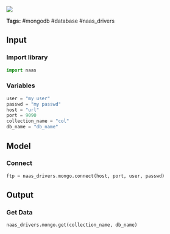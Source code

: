 <a href="https://app.naas.ai/user-redirect/naas/downloader?url=https://raw.githubusercontent.com/jupyter-naas/awesome-notebooks/master/MongoDB/MongoDB_Get_data.ipynb" target="_parent"><img src="https://naasai-public.s3.eu-west-3.amazonaws.com/open_in_naas.svg"/></a>

**Tags:** #mongodb #database #naas_drivers

## Input

### Import library


```python
import naas
```

### Variables


```python
user = "my user"
passwd = "my passwd"
host = "url"
port = 9090
collection_name = "col"
db_name = "db_name"
```

## Model

### Connect


```python
ftp = naas_drivers.mongo.connect(host, port, user, passwd)
```

## Output

### Get Data


```python
naas_drivers.mongo.get(collection_name, db_name)
```
